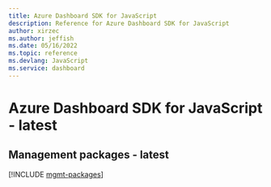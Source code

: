 ```yaml
---
title: Azure Dashboard SDK for JavaScript
description: Reference for Azure Dashboard SDK for JavaScript
author: xirzec
ms.author: jeffish
ms.date: 05/16/2022
ms.topic: reference
ms.devlang: JavaScript
ms.service: dashboard
---
```

# Azure Dashboard SDK for JavaScript - latest
## Management packages - latest
[!INCLUDE [mgmt-packages](dashboard-mgmt-index.md)]
